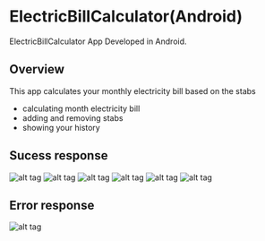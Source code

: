 # ElectricBillCalculator(Android)
ElectricBillCalculator App Developed in Android.

## Overview

This app calculates your monthly electricity bill based on the stabs

* calculating month electricity bill
* adding and removing stabs 
* showing your history 


## Sucess response

![alt tag](https://github.com/satishtamada/ElectricBillCalculator/blob/master/screens/1.jpg)
![alt tag](https://github.com/satishtamada/ElectricBillCalculator/blob/master/screens/2.jpg)
![alt tag](https://github.com/satishtamada/ElectricBillCalculator/blob/master/screens/4.jpg)
![alt tag](https://github.com/satishtamada/ElectricBillCalculator/blob/master/screens/6.jpg)
![alt tag](https://github.com/satishtamada/ElectricBillCalculator/blob/master/screens/7.jpg)
![alt tag](https://github.com/satishtamada/ElectricBillCalculator/blob/master/screens/8.jpg)


## Error response

![alt tag](https://github.com/satishtamada/ElectricBillCalculator/blob/master/screens/3.jpg)